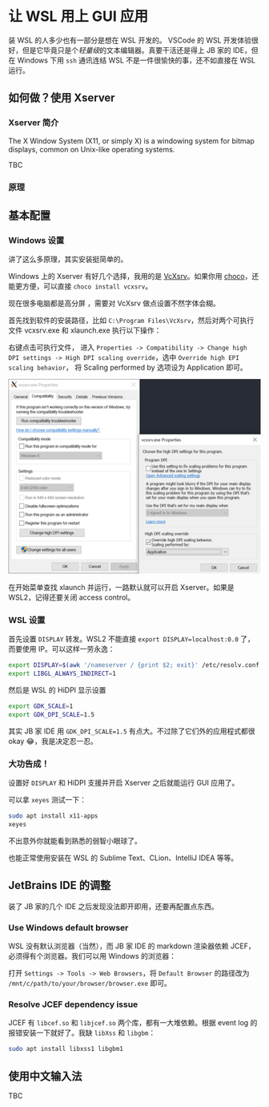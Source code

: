 # 让 WSL 用上 GUI 应用

装 WSL 的人多少也有一部分是想在 WSL 开发的。 VSCode 的 WSL 开发体验很好，但是它毕竟只是个*轻量级*的文本编辑器。真要干活还是得上 JB 家的 IDE，但在 Windows 下用 `ssh` 通讯连结 WSL 不是一件很愉快的事，还不如直接在 WSL 运行。

## 如何做？使用 Xserver

### Xserver 简介

The X Window System (X11, or simply X) is a windowing system for bitmap displays, common on Unix-like operating systems.

TBC

### 原理

## 基本配置

### Windows 设置

讲了这么多原理，其实安装挺简单的。

Windows 上的 Xserver 有好几个选择，我用的是 [VcXsrv](https://sourceforge.net/projects/vcxsrv/)。如果你用 [choco](https://chocolatey.org/)，还能更方便，可以直接 `choco install vcxsrv`。

现在很多电脑都是高分屏 ，需要对 VcXsrv 做点设置不然字体会糊。

首先找到软件的安装路径，比如 `C:\Program Files\VcXsrv`，然后对两个可执行文件 vcxsrv.exe 和 xlaunch.exe 执行以下操作：

右键点击可执行文件， 进入 `Properties -> Compatibility -> Change high DPI settings -> High DPI scaling override`，选中 `Override high EPI scaling behavior`， 将 Scaling performed by 选项设为 Application 即可。

![vcsrv HiDPI setting](img/2020-11-11-16-52-53.png)

在开始菜单查找 xlaunch 并运行，一路默认就可以开启 Xserver。如果是 WSL2，记得还要关闭 access control。

### WSL 设置

首先设置 `DISPLAY` 转发。WSL2 不能直接 `export DISPLAY=localhost:0.0` 了， 而要使用 IP。可以这样一劳永逸：

```bash
export DISPLAY=$(awk '/nameserver / {print $2; exit}' /etc/resolv.conf 2>/dev/null):0
export LIBGL_ALWAYS_INDIRECT=1
```

然后是 WSL 的 HiDPI 显示设置

```bash
export GDK_SCALE=1
export GDK_DPI_SCALE=1.5
```

其实 JB 家 IDE 用 `GDK_DPI_SCALE=1.5` 有点大。不过除了它们外的应用程式都很 okay 😂，我是决定忍一忍。

### 大功告成！

设置好 `DISPLAY` 和 HiDPI 支援并开启 Xserver 之后就能运行 GUI 应用了。

可以拿 `xeyes` 测试一下：

```bash
sudo apt install x11-apps
xeyes
```

不出意外你就能看到熟悉的弱智小眼球了。

也能正常使用安装在 WSL 的 Sublime Text、CLion、IntelliJ IDEA 等等。

## JetBrains IDE 的调整

装了 JB 家的几个 IDE 之后发现没法即开即用，还要再配置点东西。

### Use Windows default browser

WSL 没有默认浏览器（当然），而 JB 家 IDE 的 markdown 渲染器依赖 JCEF，必须得有个浏览器。我们可以用 Windows 的浏览器：

打开 `Settings -> Tools -> Web Browsers`，将 `Default Browser` 的路径改为 `/mnt/c/path/to/your/browser/browser.exe` 即可。

### Resolve JCEF dependency issue

JCEF 有 `libcef.so` 和 `libjcef.so` 两个库，都有一大堆依赖。根据 event log 的报错安装一下就好了。我缺 `libXss` 和 `libgbm`：

```bash
sudo apt install libxss1 libgbm1
```

## 使用中文输入法

TBC
